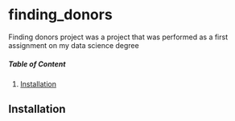# finding_donors
Finding donors project was a project that was performed as a first assignment on my data science degree

##### Table of Content
1. [Installation](#Installation)


## Installation
